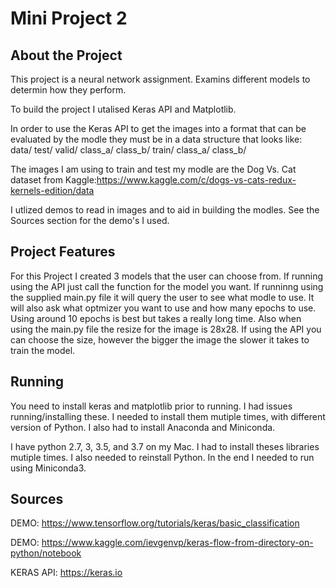 # Mini Project 2
## About the Project 
This project is a neural network assignment. Examins different models to determin how they perform. 

To build the project I utalised Keras API and Matplotlib.

In order to use the Keras API to get the images into a format that can be evaluated by the modle they must be in a data structure that looks like:
data/
	test/
	valid/
		class_a/
		class_b/
	train/
		class_a/
		class_b/

The images I am using to train and test my modle are the Dog Vs. Cat dataset from Kaggle:https://www.kaggle.com/c/dogs-vs-cats-redux-kernels-edition/data

I utlized demos to read in images and to aid in building the modles. See the Sources section for the demo's I used.

## Project Features
For this Project I created 3 models that the user can choose from. If running using the API just call the function for the model you want. 
If runninng using the supplied main.py file it will query the user to see what modle to use. It will also ask what optmizer you want to use and how many epochs to use. Using around 10 epochs is best but takes a really long time. Also when using the main.py file the resize for the image is 28x28. If using the API you can choose the size, however the bigger the image the slower it takes to train the model. 


## Running
You need to install keras and matplotlib prior to running.
I had issues running/installing these. I needed to install them mutiple times, with different version of Python. I also had to install Anaconda and Miniconda.

I have python 2.7, 3, 3.5, and 3.7 on my Mac. I had to install theses libraries mutiple times. I also needed to reinstall Python.
In the end I needed to run using Miniconda3.


## Sources
DEMO: https://www.tensorflow.org/tutorials/keras/basic_classification

DEMO: https://www.kaggle.com/ievgenvp/keras-flow-from-directory-on-python/notebook

KERAS API: https://keras.io
